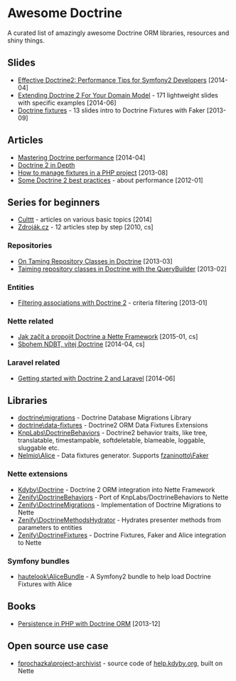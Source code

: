 # Awesome Doctrine

A curated list of amazingly awesome Doctrine ORM libraries, resources and shiny things.



## Slides

* [Effective Doctrine2: Performance Tips for Symfony2 Developers](http://pt.slideshare.net/marcinchwedziak/effective-doctrine2-performance-tips-for-symfony2-developers-33907944) [2014-04]
* [Extending Doctrine 2 For Your Domain Model](https://speakerdeck.com/player/50548d22bf73df0002051b1f) - 171 lightweight slides with specific examples [2014-06]
* [Doctrine fixtures](http://www.slideshare.net/bill16301/doctrine-fixtures) - 13 slides intro to Doctrine Fixtures with Faker [2013-09]



## Articles

* [Mastering Doctrine performance](http://labs.octivi.com/mastering-symfony2-performance-doctrine/) [2014-04]
* [Doctrine 2 in Depth](http://www.krueckeberg.org/notes/d2.html)
* [How to manage fixtures in a PHP project](http://www.theodo.fr/blog/2013/08/managing-fixtures/) [2013-08]
* [Some Doctrine 2 best practices](http://www.uvd.co.uk/blog/some-doctrine-2-best-practices/) - about performance [2012-01]



## Series for beginners

* [Culttt](http://culttt.com/search/?q=doctrine) - articles on various basic topics [2014]
* [Zdroják.cz](http://www.zdrojak.cz/serialy/doctrine-2/) - 12 articles step by step [2010, cs]


### Repositories

* [On Taming Repository Classes in Doctrine](http://www.whitewashing.de/2013/03/04/doctrine_repositories.html) [2013-03]
* [Taiming repository classes in Doctrine with the QueryBuilder](http://dev.imagineeasy.com/post/44139111915/taiming-repository-classes-in-doctrine-with-the) [2013-02]


### Entities

* [Filtering associations with Doctrine 2](http://www.boxuk.com/blog/filtering-associations-with-doctrine-2/) - criteria filtering [2013-01]


### Nette related

* [Jak začít a propojit Doctrine a Nette Framework](http://blog.honzacerny.com/post/3-jak-zacit-a-propojit-doctrine-a-nette-framework) [2015-01, cs]
* [Sbohem NDBT, vítej Doctrine](http://www.zeminem.cz/sbohem-ndbt-vitej-doctrine) [2014-04, cs]


### Laravel related

* [Getting started with Doctrine 2 and Laravel](http://culttt.com/2014/06/30/getting-started-doctrine-2-laravel/) [2014-06]



## Libraries

* [doctrine\migrations](https://github.com/doctrine/migrations) - Doctrine Database Migrations Library 
* [doctrine\data-fixtures](https://github.com/doctrine/data-fixtures) - Doctrine2 ORM Data Fixtures Extensions
* [KnpLabs\DoctrineBehaviors](https://github.com/KnpLabs/DoctrineBehaviors/) - Doctrine2 behavior traits, like tree, translatable, timestampable, softdeletable, blameable, loggable, sluggable etc.
* [Nelmio\Alice](https://github.com/nelmio/alice) - Data fixtures generator. Supports [fzaninotto\Faker](https://github.com/fzaninotto/Faker)


### Nette extensions

* [Kdyby\Doctrine](https://github.com/Kdyby/Doctrine) - Doctrine 2 ORM integration into Nette Framework
* [Zenify\DoctrineBehaviors](https://github.com/Zenify/DoctrineBehaviors) - Port of KnpLabs/DoctrineBehaviors to Nette
* [Zenify\DoctrineMigrations](https://github.com/Zenify/DoctrineMigrations) - Implementation of Doctrine Migrations to Nette 
* [Zenify\DoctrineMethodsHydrator](https://github.com/Zenify/DoctrineMethodsHydrator) - Hydrates presenter methods from parameters to entities
* [Zenify\DoctrineFixtures](https://github.com/Zenify/DoctrineFixtures) - Doctrine Fixtures, Faker and Alice integration to Nette


### Symfony bundles

* [hautelook\AliceBundle](https://github.com/hautelook/AliceBundle) - A Symfony2 bundle to help load Doctrine Fixtures with Alice



## Books

* [Persistence in PHP with Doctrine ORM](http://www.amazon.com/Persistence-PHP-Doctrine-K%C3%A9vin-Dunglas/dp/1782164103) [2013-12]



## Open source use case

* [fprochazka\project-archivist](https://github.com/fprochazka/project-archivist) - source code of [help.kdyby.org](https://help.kdyby.org/), built on Nette
